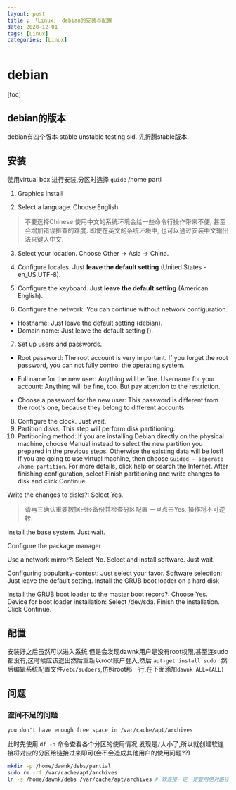 ```yaml
---
layout: post
title : 「Linux」 debian的安装与配置
date: 2020-12-01
tags: [Linux]
categories: [Linux]
---
```


# debian
[toc]

## debian的版本

debian有四个版本 stable  unstable testing sid. 先折腾stable版本.

## 安装

使用virtual box 进行安装,分区时选择 `guide` /home parti

1. Graphics Install

2. Select a language. Choose English.

>不要选择Chinese
使用中文的系统环境会给一些命令行操作带来不便, 甚至会增加错误排查的难度. 即使在英文的系统环境中, 也可以通过安装中文输出法来键入中文.

3.  Select your location. Choose Other -> Asia -> China.

4. Configure locales. Just **leave the default setting** (United States - en_US.UTF-8).

5. Configure the keyboard. Just **leave the default setting** (American English).

6. Configure the network. You can continue without network configuration.

- Hostname: Just leave the default setting (debian).
- Domain name: Just leave the default setting ().

7. Set up users and passwords.

- Root password: The root account is very important. If you forget the root password, you can not fully control the operating system.

- Full name for the new user: Anything will be fine.
Username for your account: Anything will be fine, too. But pay attention to the restriction.
- Choose a password for the new user: This password is different from the root's one, because they belong to different accounts.
8. Configure the clock. Just wait.
9. Partition disks. This step will perform disk partitioning.
10. Partitioning method: If you are installing Debian directly on the physical machine, choose Manual instead to select the new partition you prepared in the previous steps. Otherwise the existing data will be lost! If you are going to use virtual machine, then choose `Guided - seperate /home partition`. For more details, click help or search the Internet. After finishing configuration, select Finish partitioning and write changes to disk and click Continue.

Write the changes to disks?: Select Yes.
>请再三确认重要数据已经备份并检查分区配置
一旦点击Yes, 操作将不可逆转.

Install the base system. Just wait.

Configure the package manager

Use a network mirror?: Select No.
Select and install software. Just wait.

Configuring popularity-contest: Just select your favor.
Software selection: Just leave the default setting.
Install the GRUB boot loader on a hard disk

Install the GRUB boot loader to the master boot record?: Choose Yes.
Device for boot loader installation: Select /dev/sda.
Finish the installation. Click Continue.

## 配置

安装好之后虽然可以进入系统,但是会发现dawnk用户是没有root权限,甚至连sudo都没有,这时候应该退出然后重新以root账户登入,然后
`apt-get install sudo `
然后编辑系统配置文件`/etc/sudoers`,仿照root那一行,在下面添加`dawnk ALL=(ALL)`


## 问题
### 空间不足的问题
`you don't have enough free space in /var/cache/apt/archives`

此时先使用 `df -h` 命令查看各个分区的使用情况,发现是`/`太小了,所以就创建软连接将对应的分区给链接过来即可(会不会造成其他用户的使用问题??)

```bash
mkdir -p /home/dawnk/debs/partial
sudo rm -rf /var/cache/apt/archives
ln -s /home/dawnk/debs /var/cache/apt/archives # 软连接一定一定要用绝对路径!!
```
